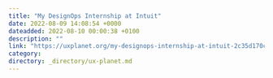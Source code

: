 ```yaml
---
title: "My DesignOps Internship at Intuit"
date: 2022-08-09 14:08:54 +0000
dateadded: 2022-08-10 00:00:38 +0100
description: ""
link: "https://uxplanet.org/my-designops-internship-at-intuit-2c35d170c79a?source=rss----819cc2aaeee0---4"
category:
directory: _directory/ux-planet.md
---
```

